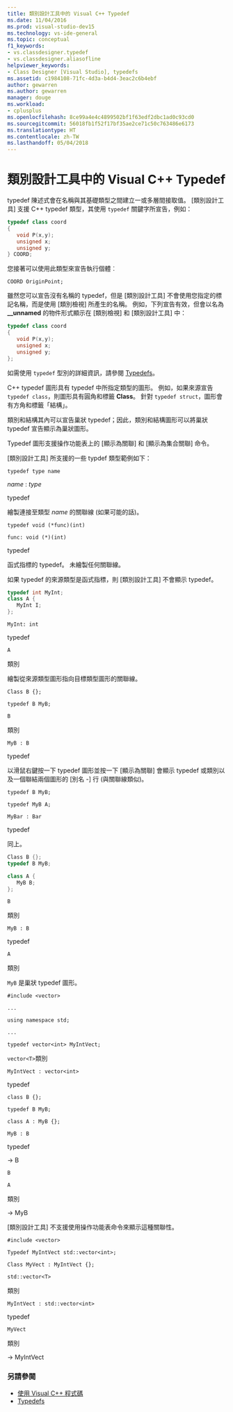 ```yaml
---
title: 類別設計工具中的 Visual C++ Typedef
ms.date: 11/04/2016
ms.prod: visual-studio-dev15
ms.technology: vs-ide-general
ms.topic: conceptual
f1_keywords:
- vs.classdesigner.typedef
- vs.classdesigner.aliasofline
helpviewer_keywords:
- Class Designer [Visual Studio], typedefs
ms.assetid: c1984108-71fc-4d3a-b4d4-3eac2c6b4ebf
author: gewarren
ms.author: gewarren
manager: douge
ms.workload:
- cplusplus
ms.openlocfilehash: 8ce99a4e4c4899502bf1f63edf2dbc1ad0c93cd0
ms.sourcegitcommit: 56018fb1f52f17bf35ae2ce71c50c763486e6173
ms.translationtype: HT
ms.contentlocale: zh-TW
ms.lasthandoff: 05/04/2018
---
```

# <a name="visual-c-typedefs-in-class-designer"></a>類別設計工具中的 Visual C++ Typedef

typedef 陳述式會在名稱與其基礎類型之間建立一或多層間接取值。 [類別設計工具] 支援 C++ typedef 類型，其使用 `typedef` 關鍵字所宣告，例如：

```cpp
typedef class coord
{
   void P(x,y);
   unsigned x;
   unsigned y;
} COORD;
```

您接著可以使用此類型來宣告執行個體︰

`COORD OriginPoint;`

雖然您可以宣告沒有名稱的 typedef，但是 [類別設計工具] 不會使用您指定的標記名稱，而是使用 [類別檢視] 所產生的名稱。 例如，下列宣告有效，但會以名為 **__unnamed** 的物件形式顯示在 [類別檢視] 和 [類別設計工具] 中：

```cpp
typedef class coord
{
   void P(x,y);
   unsigned x;
   unsigned y;
};
```

如需使用 `typedef` 型別的詳細資訊，請參閱 [Typedefs](/cpp/cpp/aliases-and-typedefs-cpp#typedefs)。

C++ typedef 圖形具有 typedef 中所指定類型的圖形。 例如，如果來源宣告 `typedef class`，則圖形具有圓角和標籤 **Class**。 針對 `typedef struct`，圖形會有方角和標籤「結構」。

類別和結構其內可以宣告巢狀 typedef；因此，類別和結構圖形可以將巢狀 typedef 宣告顯示為巢狀圖形。

Typedef 圖形支援操作功能表上的 [顯示為關聯] 和 [顯示為集合關聯] 命令。

[類別設計工具] 所支援的一些 typdef 類型範例如下：

`typedef type name`

*name* : *type*

typedef

繪製連接至類型 *name* 的關聯線 (如果可能的話)。

`typedef void (*func)(int)`

`func: void (*)(int)`

typedef

函式指標的 typedef。 未繪製任何關聯線。

如果 typedef 的來源類型是函式指標，則 [類別設計工具] 不會顯示 typedef。

```cpp
typedef int MyInt;
class A {
   MyInt I;
};
```

`MyInt: int`

typedef

`A`

類別

繪製從來源類型圖形指向目標類型圖形的關聯線。

`Class B {};`

`typedef B MyB;`

`B`

類別

`MyB : B`

typedef

以滑鼠右鍵按一下 typedef 圖形並按一下 [顯示為關聯] 會顯示 typedef 或類別以及一個聯結兩個圖形的 [別名 -] 行 (與關聯線類似)。

`typedef B MyB;`

`typedef MyB A;`

`MyBar : Bar`

typedef

同上。

```cpp
Class B {};
typedef B MyB;

class A {
   MyB B;
};
```

`B`

類別

`MyB : B`

typedef

`A`

類別

`MyB` 是巢狀 typedef 圖形。

`#include <vector>`

`...`

`using namespace std;`

`...`

`typedef vector<int> MyIntVect;`

`vector<T>`類別

`MyIntVect : vector<int>`

typedef

`class B {};`

`typedef B MyB;`

`class A : MyB {};`

`MyB : B`

typedef

-> B

`B`

`A`

類別

-> MyB

[類別設計工具] 不支援使用操作功能表命令來顯示這種關聯性。

`#include <vector>`

`Typedef MyIntVect std::vector<int>;`

`Class MyVect : MyIntVect {};`

`std::vector<T>`

類別

`MyIntVect : std::vector<int>`

typedef

`MyVect`

類別

-> MyIntVect

### <a name="see-also"></a>另請參閱

- [使用 Visual C++ 程式碼](working-with-visual-cpp-code.md)  
- [Typedefs](/cpp/cpp/aliases-and-typedefs-cpp#typedefs)

